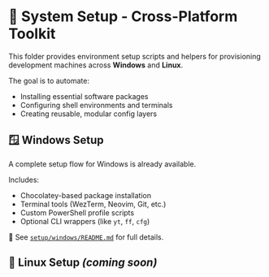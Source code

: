 # 🧰 System Setup - Cross-Platform Toolkit

This folder provides environment setup scripts and helpers for provisioning development machines across **Windows** and **Linux**.

The goal is to automate:

- Installing essential software packages
- Configuring shell environments and terminals
- Creating reusable, modular config layers

## 🪟 Windows Setup

A complete setup flow for Windows is already available.

Includes:

- Chocolatey-based package installation
- Terminal tools (WezTerm, Neovim, Git, etc.)
- Custom PowerShell profile scripts
- Optional CLI wrappers (like `yt`, `ff`, `cfg`)

📄 See [`setup/windows/README.md`](./windows/README.md) for full details.

## 🐧 Linux Setup _(coming soon)_

